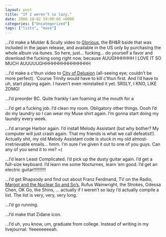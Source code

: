 ```yaml
---
layout: post
title: "If I weren’t so lazy,"
date: 2006-10-02 19:09:00 +0000
categories: ["Uncategorized"]
tags: ["lists", "muse"]
---
```


…I’d make a Mulder & Scully video to [Glorious](http://www.musewiki.org/Glorious_%28song%29), the BH&R bside that was included in the japan release, and available in the US only by purchasing the whole album via itunes. So here, just… fucking… do yourself a favor and download the fucking song right now, because AUUGHHHHHH I LOVE IT SO MUCH AUUUUUGHHHHHHHHHHHHHHH 

…I’d make a c’thun video to [City of Delusion](http://www.musewiki.org/City_of_Delusion_%28song%29) (all-seeing eye; couldn’t be more perfect). ‘Course Trinity would have to kill c’thun first. And I’d have to uh, start playing again. I haven’t even reinstalled it yet. SRSLY, I KNO, LIKE ZOMG!

…I’d preorder BC. Quite frankly I am foaming at the mouth for a

…I’d get a fucking job. I’d clean my room. Obligatory other things. Oooh I’d do my laundry so I can wear my Muse shirt again. I’m gonna start doing my laundry every week.

…I’d arrange Harbor again. I’d install Melody Assistant (but why bother? My computer will just crash again. That my friends is what we call defeatist!). Actually shit, my old Melody Assistant code is stuck in my old almost-irretrievable emails… hmm. I’m sure I’ve given it out to one of you guys. Can any of you send it to me? =(

…I’d learn Least Complicated. I’d pick up the dusty guitar again. I’d get a full-size keyboard. I’d learn me some Nocturnes, learn ’em good. I’d get an electric guitar!!!!!!!!!!

…I’d get Rhapsody and find out about Franz Ferdinand, TV on the Radio, [Margot and the Nuclear So and So’s](http://en.wikipedia.org/wiki/Margot_and_the_Nuclear_So_and_So), Rufus Wainwright, the Strokes, Odessa Chen, OK Go, the Shins, … actually if I weren’t so lazy I’d actually compile a list. The list is very, very, very long. 

…I’d go running.

…I’d make that Zidane icon.

…I’d uh, you know, um, graduate from college. Instead of writing in my livejournal. Yeeeeeeeeah.